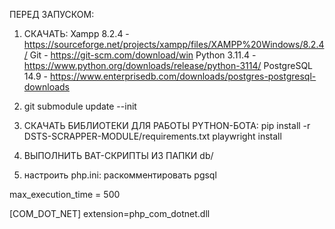 ПЕРЕД ЗАПУСКОМ:

1. СКАЧАТЬ:
Xampp 8.2.4 - https://sourceforge.net/projects/xampp/files/XAMPP%20Windows/8.2.4/
Git - https://git-scm.com/download/win
Python 3.11.4 - https://www.python.org/downloads/release/python-3114/
PostgreSQL 14.9 - https://www.enterprisedb.com/downloads/postgres-postgresql-downloads

2. git submodule update --init

3. СКАЧАТЬ БИБЛИОТЕКИ ДЛЯ РАБОТЫ PYTHON-БОТА:
pip install -r DSTS-SCRAPPER-MODULE/requirements.txt
playwright install

3. ВЫПОЛНИТЬ BAT-СКРИПТЫ ИЗ ПАПКИ db/


4. наcтроить php.ini:
раскомментировать pgsql

max_execution_time = 500 

[COM_DOT_NET]
extension=php_com_dotnet.dll








